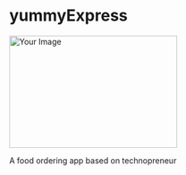 # yummyExpress

<img src="C:/Users/ACER A515-45-R3RR/Downloads/yummyE.png" alt="Your Image" width="300" height="200">


A food ordering app based on technopreneur

